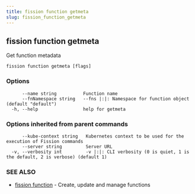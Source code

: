 ```yaml
---
title: fission function getmeta
slug: fission_function_getmeta
---
```

## fission function getmeta

Get function metadata

```
fission function getmeta [flags]
```

### Options

```
      --name string          Function name
      --fnNamespace string   --fns |:|: Namespace for function object (default "default")
  -h, --help                 help for getmeta
```

### Options inherited from parent commands

```
      --kube-context string   Kubernetes context to be used for the execution of Fission commands
      --server string         Server URL
  -v, --verbosity int         -v |:|: CLI verbosity (0 is quiet, 1 is the default, 2 is verbose) (default 1)
```

### SEE ALSO

* [fission function](/docs/fission-cli/fission_function/)	 - Create, update and manage functions

